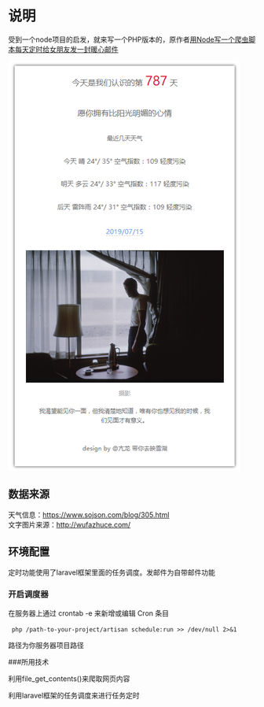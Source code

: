 # 说明

 受到一个node项目的启发，就来写一个PHP版本的，原作者[用Node写一个爬虫脚本每天定时给女朋友发一封暖心邮件](https://github.com/Vincedream/NodeMail)
 
 
![](public/11.png)


## 数据来源

天气信息：https://www.sojson.com/blog/305.html  
文字图片来源：http://wufazhuce.com/

## 环境配置

定时功能使用了laravel框架里面的任务调度。发邮件为自带邮件功能  

### 开启调度器

在服务器上通过 crontab -e 来新增或编辑 Cron 条目  

` php /path-to-your-project/artisan schedule:run >> /dev/null 2>&1`  

路径为你服务器项目路径

###所用技术


利用file_get_contents()来爬取网页内容

利用laravel框架的任务调度来进行任务定时
